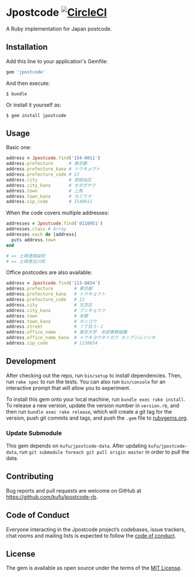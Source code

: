 # Jpostcode [![CircleCI](https://circleci.com/gh/kufu/jpostcode-rb.svg?style=svg)](https://circleci.com/gh/kufu/jpostcode-rb)

A Ruby implementation for Japan postcode.

## Installation

Add this line to your application's Gemfile:

```ruby
gem 'jpostcode'
```

And then execute:

    $ bundle

Or install it yourself as:

    $ gem install jpostcode

## Usage

Basic one:

```ruby
address = Jpostcode.find('154-0011')
address.prefecture      # 東京都
address.prefecture_kana # トウキョウト
address.prefecture_code # 13
address.city            # 世田谷区
address.city_kana       # セタガヤク
address.town            # 上馬
address.town_kana       # カミウマ
address.zip_code        # 1540011
```

When the code covers multiple addresses:

```ruby
addresses = Jpostcode.find('0110951')
addresses.class # Array
addresses.each do |address|
  puts address.town
end

# => 土崎港相染町
# => 土崎港古川町
```

Office postcodes are also available:

```ruby
address = Jpostcode.find('113-8654')
address.prefecture        # 東京都
address.prefecture_kana   # トウキョウト
address.prefecture_code   # 13
address.city              # 文京区
address.city_kana         # ブンキョウク
address.town              # 本郷
address.town_kana         # ホンゴウ
address.street            # ７丁目３−１
address.office_name       # 東京大学　本部事務組織
address.office_name_kana  # トウキヨウダイガク ホンブジムソシキ
address.zip_code          # 1138654
```


## Development

After checking out the repo, run `bin/setup` to install dependencies. Then, run `rake spec` to run the tests. You can also run `bin/console` for an interactive prompt that will allow you to experiment.

To install this gem onto your local machine, run `bundle exec rake install`. To release a new version, update the version number in `version.rb`, and then run `bundle exec rake release`, which will create a git tag for the version, push git commits and tags, and push the `.gem` file to [rubygems.org](https://rubygems.org).

### Update Submodule

This gem depends on `kufu/jpostcode-data`.
After updating `kufu/jpostcode-data`, run `git submodule foreach git pull origin master` in order to pull the data.

## Contributing

Bug reports and pull requests are welcome on GitHub at https://github.com/kufu/jpostcode-rb.

## Code of Conduct

Everyone interacting in the Jpostcode project’s codebases, issue trackers, chat rooms and mailing lists is expected to follow the [code of conduct](https://github.com/kufu/jpostcode-rb/blob/master/CODE_OF_CONDUCT.md).

## License

The gem is available as open source under the terms of the [MIT License](http://opensource.org/licenses/MIT).
